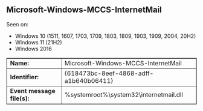 ## Microsoft-Windows-MCCS-InternetMail

Seen on:
* Windows 10 (1511, 1607, 1703, 1709, 1803, 1809, 1903, 1909, 2004, 20H2)
* Windows 11 (21H2)
* Windows 2016

<table border="1" class="docutils">
  <tbody>
    <tr>
      <td><b>Name:</b></td>
      <td>Microsoft-Windows-MCCS-InternetMail</td>
    </tr>
    <tr>
      <td><b>Identifier:</b></td>
      <td>{618473bc-8eef-4868-adff-a1b640b06411}</td>
    </tr>
    <tr>
      <td><b>Event message file(s):</b></td>
      <td>%systemroot%\system32\internetmail.dll</td>
    </tr>
  </tbody>
</table>

&nbsp;

